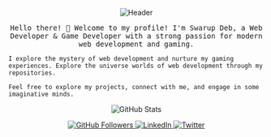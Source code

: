 <p align="center">
  <img src="https://github.com/swarupdeb/awesome-profile-readme-templates/blob/master/assets/header.png" alt="Header">
</p>

<p align="center">
  <samp>
    𝙷𝚎𝚕𝚕𝚘 𝚝𝚑𝚎𝚛𝚎! 👋 𝚆𝚎𝚕𝚌𝚘𝚖𝚎 𝚝𝚘 𝚖𝚢 𝚙𝚛𝚘𝚏𝚒𝚕𝚎! I'm Swarup Deb, a 𝚆𝚎𝚋 𝙳𝚎𝚟𝚎𝚕𝚘𝚙𝚎𝚛 & 𝙶𝚊𝚖𝚎 𝙳𝚎𝚟𝚎𝚕𝚘𝚙𝚎𝚛 with a 𝚜𝚝𝚛𝚘𝚗𝚐 𝚙𝚊𝚜𝚜𝚒𝚘𝚗 𝚏𝚘𝚛 𝚖𝚘𝚍𝚎𝚛𝚗 𝚠𝚎𝚋 𝚍𝚎𝚟𝚎𝚕𝚘𝚙𝚖𝚎𝚗𝚝 𝚊𝚗𝚍 𝚐𝚊𝚖𝚒𝚗𝚐.

    𝙸 𝚎𝚡𝚙𝚕𝚘𝚛𝚎 𝚝𝚑𝚎 𝚖𝚢𝚜𝚝𝚎𝚛𝚢 𝚘𝚏 𝚠𝚎𝚋 𝚍𝚎𝚟𝚎𝚕𝚘𝚙𝚖𝚎𝚗𝚝 𝚊𝚗𝚍 𝚗𝚞𝚛𝚝𝚞𝚛𝚎 𝚖𝚢 𝚐𝚊𝚖𝚒𝚗𝚐 𝚎𝚡𝚙𝚎𝚛𝚒𝚎𝚗𝚌𝚎𝚜. 𝙴𝚡𝚙𝚕𝚘𝚛𝚎 𝚝𝚑𝚎 𝚞𝚗𝚒𝚟𝚎𝚛𝚜𝚎 𝚠𝚘𝚛𝚕𝚍𝚜 𝚘𝚏 𝚠𝚎𝚋 𝚍𝚎𝚟𝚎𝚕𝚘𝚙𝚖𝚎𝚗𝚝 𝚝𝚑𝚛𝚘𝚞𝚐𝚑 𝚖𝚢 𝚛𝚎𝚙𝚘𝚜𝚒𝚝𝚘𝚛𝚒𝚎𝚜.

    𝙵𝚎𝚎𝚕 𝚏𝚛𝚎𝚎 𝚝𝚘 𝚎𝚡𝚙𝚕𝚘𝚛𝚎 𝚖𝚢 𝚙𝚛𝚘𝚓𝚎𝚌𝚝𝚜, 𝚌𝚘𝚗𝚗𝚎𝚌𝚝 𝚠𝚒𝚝𝚑 𝚖𝚎, 𝚊𝚗𝚍 𝚎𝚗𝚐𝚊𝚐𝚎 𝚒𝚗 𝚜𝚘𝚖𝚎 𝚒𝚖𝚊𝚐𝚒𝚗𝚊𝚝𝚒𝚟𝚎 𝚖𝚒𝚗𝚍𝚜.
  </samp>
</p>

<p align="center">
  <img src="https://github-readme-stats.vercel.app/api?username=swarupdeb&show_icons=true&count_private=true&hide=stars&theme=dark" alt="GitHub Stats">
</p>

<p align="center">
  <a href="https://github.com/swarupdeb">
    <img src="https://img.shields.io/github/followers/swarupdeb?style=social" alt="GitHub Followers">
  </a>
  <a href="https://www.linkedin.com/in/swarupdeb">
    <img src="https://img.shields.io/badge/LinkedIn-Connect-blue" alt="LinkedIn">
  </a>
  <a href="https://twitter.com/SwarupDeb_">
    <img src="https://img.shields.io/twitter/follow/SwarupDeb_?style=social" alt="Twitter">
  </a>
</p>
